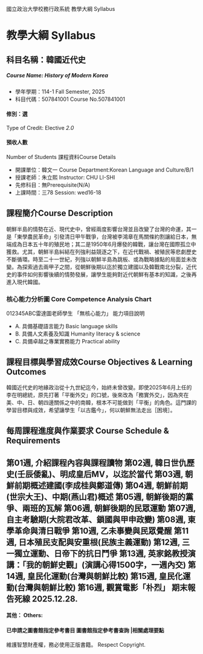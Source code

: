 國立政治大學校務行政系統 教學大綱 Syllabus
# 教學大綱 Syllabus
##  科目名稱：韓國近代史
#####  Course Name: History of Modern Korea
  * 學年學期：114-1 Fall Semester, 2025 
  * 科目代碼：507841001 Course No.507841001
#### 修別：選
Type of Credit: Elective 
_2.0_
#### 預收人數
Number of Students
課程資料Course Details
  * 開課單位：韓文一 Course Department:Korean Language and Culture/B/1 
  * 授課老師：朱立熙 Instructor: CHU LI-SHI 
  * 先修科目：無Prerequisite(N/A)
  * 上課時間：三78 Session: wed16-18
##  課程簡介Course Description
朝鮮半島的情勢在近、現代史中，曾經兩度影響台灣並且改變了台灣的命運，其一是「東學農民革命」引發清日甲午戰爭，台灣被李鴻章在馬關條約割讓給日本，無端成為日本五十年的殖民地；其二是1950年6月爆發的韓戰，讓台灣在國際孤立中獲救。尤其，朝鮮半島糾結在列強利益競逐之下，在近代戰禍、被殖民等悲劇歷史不斷循環。時至二十一世紀，列強以朝鮮半島為跳板、或為戰略據點的局面並未改變。為探索過去兩甲子之間，從朝鮮後期以迄於獨立建國以及韓戰南北分裂，近代史的事件如何影響後續的情勢發展，讓學生能夠對近代朝鮮有基本的知識，之後再進入現代韓國。
###  核心能力分析圖 Core Competence Analysis Chart
012345ABC雷達圖老師學生
「無核心能力」 
能力項目說明
  * A. 具備基礎語言能力 Basic language skills
  * B. 具備人文素養及知識 Humanity literacy & science
  * C. 具備卓越之專業實務能力 Practical ability
##  課程目標與學習成效Course Objectives & Learning Outcomes 
韓國近代史的地緣政治從十九世紀迄今，始終未曾改變。即使2025年6月上任的李在明總統，原先打著「平衡外交」的口號，後來改為「務實外交」，因為夾在美、中、日、朝四邊關係之中的南韓，根本不可能做到「平衡」的角色。這門課的學習目標與成效，希望讓學生「以古鑑今」，何以朝鮮無法走出［困境］。
##  每周課程進度與作業要求 Course Schedule & Requirements
第01週, 介紹課程內容與課程讀物 第02週, 韓日世仇歷史(壬辰倭亂)、明成皇后MV，以迄於當代 第03週, 朝鮮前期概述建國(李成桂與鄭道傳) 第04週, 朝鮮前期(世宗大王)、中期(燕山君)概述 第05週, 朝鮮後期的黨爭、兩班的瓦解 第06週, 朝鮮後期的民眾運動 第07週, 自主考驗期(大院君改革、鎖國與甲申政變) 第08週, 東學革命與清日戰爭 第10週, 乙未事變與民眾覺醒 第11週, 日本殖民支配與安重根(民族主義運動) 第12週, 三一獨立運動、日帝下的抗日鬥爭 第13週, 英家銘教授演講：「我的朝鮮史觀」(演講心得1500字，一週內交) 第14週, 皇民化運動(台灣與朝鮮比較) 第15週, 皇民化運動(台灣與朝鮮比較) 第16週, 觀賞電影「朴烈」 期末報告死線 2025.12.28.  
---  
####  其他： Others:
####  已申請之圖書館指定參考書目  圖書館指定參考書查詢 |相關處理要點
維護智慧財產權，務必使用正版書籍。 Respect Copyright.